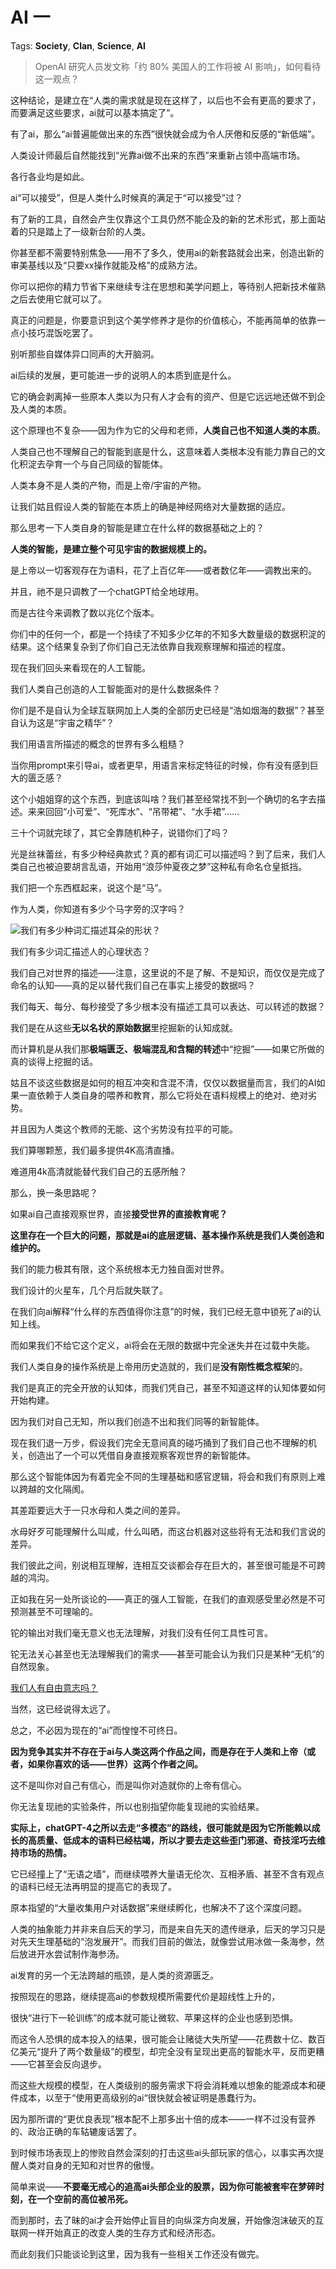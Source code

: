 # AI 一

Tags: **Society**, **Clan**, **Science**, **AI**

> OpenAI 研究人员发文称「约 80% 美国人的工作将被 AI 影响」，如何看待这一观点？



这种结论，是建立在“人类的需求就是现在这样了，以后也不会有更高的要求了，而要满足这些要求，ai就可以基本搞定了”。

有了ai，那么“ai普遍能做出来的东西”很快就会成为令人厌倦和反感的“新低端”。

人类设计师最后自然能找到“光靠ai做不出来的东西”来重新占领中高端市场。

各行各业均是如此。

ai“可以接受”，但是人类什么时候真的满足于“可以接受”过？

有了新的工具，自然会产生仅靠这个工具仍然不能企及的新的艺术形式，那上面站着的只是踏上了一级新台阶的人类。

你甚至都不需要特别焦急——用不了多久，使用ai的新套路就会出来，创造出新的审美基线以及“只要xx操作就能及格”的成熟方法。

你可以把你的精力节省下来继续专注在思想和美学问题上，等待别人把新技术催熟之后去使用它就可以了。

真正的问题是，你要意识到这个美学修养才是你的价值核心，不能再简单的依靠一点小技巧混饭吃罢了。

别听那些自媒体异口同声的大开脑洞。

ai后续的发展，更可能进一步的说明人的本质到底是什么。

它的确会剥离掉一些原本人类以为只有人才会有的资产、但是它远远地还做不到企及人类的本质。

这个原理也不复杂——因为作为它的父母和老师，**人类自己也不知道人类的本质**。

人类自己也不理解自己的智能到底是什么，这意味着人类根本没有能力靠自己的文化积淀去孕育一个与自己同级的智能体。

人类本身不是人类的产物，而是上帝/宇宙的产物。

让我们姑且假设人类的智能在本质上的确是神经网络对大量数据的适应。

那么思考一下人类自身的智能是建立在什么样的数据基础之上的？

**人类的智能，是建立整个可见宇宙的数据规模上的。**

是上帝以一切客观存在为语料，花了上百亿年——或者数亿年——调教出来的。

并且，祂不是只调教了一个chatGPT给全地球用。

而是古往今来调教了数以兆亿个版本。

你们中的任何一个，都是一个持续了不知多少亿年的不知多大数量级的数据积淀的结果。这个结果复杂到了你们自己无法依靠自我观察理解和描述的程度。

现在我们回头来看现在的人工智能。

我们人类自己创造的人工智能面对的是什么数据条件？

你们是不是自认为全球互联网加上人类的全部历史已经是“浩如烟海的数据”？甚至自认为这是“宇宙之精华”？

我们用语言所描述的概念的世界有多么粗糙？

当你用prompt来引导ai，或者更早，用语言来标定特征的时候，你有没有感到巨大的匮乏感？

这个小姐姐穿的这个东西，到底该叫啥？我们甚至经常找不到一个确切的名字去描述。来来回回“小可爱”、“死库水”、“吊带裙”、“水手裙”……

三十个词就完球了，其它全靠随机种子，说错你们了吗？

光是丝袜蕾丝，有多少种经典款式？真的都有词汇可以描述吗？到了后来，我们人类自己也被迫要胡言乱语，开始用“浪莎仲夏夜之梦”这种私有命名仓皇抵挡。

我们把一个东西框起来，说这个是“马”。

作为人类，你知道有多少个马字旁的汉字吗？

![](https://pic1.zhimg.com/50/v2-fe89752d3e4b911caca3e8808b324c24_720w.jpg?source=1940ef5c)我们有多少种词汇描述耳朵的形状？

我们有多少词汇描述人的心理状态？

我们自己对世界的描述——注意，这里说的不是了解、不是知识，而仅仅是完成了命名的认知——真的足以替代我们自己在事实上接受的数据吗？

我们每天、每分、每秒接受了多少根本没有描述工具可以表达、可以转述的数据？

我们是在从这些**无以名状的原始数据**里挖掘新的认知成就。

而计算机是从我们那**极端匮乏、极端混乱和含糊的转述**中“挖掘”——如果它所做的真的谈得上挖掘的话。

姑且不谈这些数据是如何的相互冲突和含混不清，仅仅以数据量而言，我们的AI如果一直依赖于人类自身的喂养和教育，那么它将处在语料规模上的绝对、绝对劣势。

并且因为人类这个教师的无能、这个劣势没有拉平的可能。

我们算哪颗葱，我们最多提供4K高清直播。

难道用4k高清就能替代我们自己的五感所触？

  


那么，换一条思路呢？

如果ai自己直接观察世界，直接**接受世界的直接教育呢？**

**这里存在一个巨大的问题，那就是ai的底层逻辑、基本操作系统是我们人类创造和维护的。**

我们的能力极其有限，这个系统根本无力独自面对世界。

我们设计的火星车，几个月后就失联了。

在我们向ai解释“什么样的东西值得你注意”的时候，我们已经无意中锁死了ai的认知上线。

而如果我们不给它这个定义，ai将会在无限的数据中完全迷失并在过载中失能。

我们人类自身的操作系统是上帝用历史造就的，我们是**没有刚性概念框架**的。

我们是真正的完全开放的认知体，而我们凭自己，甚至不知道这样的认知体要如何开始构建。

因为我们对自己无知，所以我们创造不出和我们同等的新智能体。

  


现在我们退一万步，假设我们完全无意间真的碰巧捅到了我们自己也不理解的机关，创造出了一个可以凭借自身直接观察客观世界的新智能体。

那么这个智能体因为有着完全不同的生理基础和感官逻辑，将会和我们有原则上难以跨越的文化隔阂。

其差距要远大于一只水母和人类之间的差异。

水母好歹可能理解什么叫咸，什么叫晒，而这台机器对这些将有无法和我们言说的差异。

我们彼此之间，别说相互理解，连相互交谈都会存在巨大的，甚至很可能是不可跨越的鸿沟。

正如我在另一处所谈论的——真正的强人工智能，在我们的直观感受里必然是不可预测甚至不可理喻的。

铊的输出对我们毫无意义也无法理解，对我们没有任何工具性可言。

铊无法关心甚至也无法理解我们的需求——甚至可能会认为我们只是某种“无机”的自然现象。

[我们人有自由意志吗？](https://www.zhihu.com/question/304785722/answer/551025610)  
  
当然，这已经说得太远了。

总之，不必因为现在的“ai”而惶惶不可终日。

**因为竞争其实并不存在于ai与人类这两个作品之间，而是存在于人类和上帝（或者，如果你喜欢的话——世界）这两个作者之间。**

这不是叫你对自己有信心，而是叫你对造就你的上帝有信心。

你无法复现祂的实验条件，所以也别指望你能复现祂的实验结果。

**实际上，chatGPT-4之所以去走“多模态”的路线，很可能就是因为它所能赖以成长的高质量、低成本的语料已经枯竭，所以才要去走这些歪门邪道、奇技淫巧去维持市场的热情。**

它已经撞上了“无语之墙”，而继续喂养大量语无伦次、互相矛盾、甚至不含有观点的语料已经无法再明显的提高它的表现了。

原本指望的“大量收集用户对话数据”来继续孵化，也解决不了这个深度问题。

人类的抽象能力并非来自后天的学习，而是来自先天的遗传继承，后天的学习只是对先天生理基础的“泡发展开”。而我们目前的做法，就像尝试用冰做一条海参，然后放进开水尝试制作海参汤。

  


ai发育的另一个无法跨越的瓶颈，是人类的资源匮乏。

按照现在的思路，继续提高ai的参数规模所需要代价是超线性上升的，

很快“进行下一轮训练”的成本就可能让微软、苹果这样的企业也感到恐惧。

而这令人恐惧的成本投入的结果，很可能会让赌徒大失所望——花费数十亿、数百亿美元“提升了两个数量级”的模型，却完全没有呈现出更高的智能水平，反而更糟——它甚至会反向退步。

而这些大规模的模型，在人类级别的服务需求下将会消耗难以想象的能源成本和硬件成本，以至于“使用更高级别的ai“很快就会被证明是愚蠢行为。

因为那所谓的“更优良表现”根本配不上那多出十倍的成本——一样不过没有营养的、政治正确的车轱辘废话罢了。

到时候市场表现上的惨败自然会深刻的打击这些ai头部玩家的信心，以事实再次提醒人类对自身的无知和对世界的傲慢。

简单来说——**不要毫无戒心的追高ai头部企业的股票，因为你可能被套牢在梦碎时刻，在一个空前的高位被吊死。**

而到那时，去了昧的ai才会开始停止盲目的向纵深方向发展，开始像泡沫破灭的互联网一样开始真正的改变人类的生存方式和经济形态。

而此刻我们只能谈论到这里，因为我有一些相关工作还没有做完。



